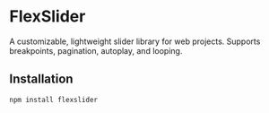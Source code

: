 # FlexSlider

A customizable, lightweight slider library for web projects. Supports breakpoints, pagination, autoplay, and looping.

## Installation

```bash
npm install flexslider
